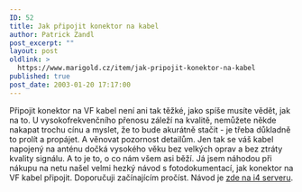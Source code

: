 ```yaml
---
ID: 52
title: Jak připojit konektor na kabel
author: Patrick Zandl
post_excerpt: ""
layout: post
oldlink: >
  https://www.marigold.cz/item/jak-pripojit-konektor-na-kabel
published: true
post_date: 2003-01-20 17:17:00
---
```

Připojit konektor na VF kabel není ani tak těžké, jako spíše&#160;musíte vědět, jak na to. U vysokofrekvenčního přenosu záleží na kvalitě, nemůžete někde nakapat trochu cínu a myslet, že to bude akurátně stačit - je třeba důkladně to prolít a propájet. A věnovat pozornost detailům. Jen tak se váš kabel napojený na anténu dočká vysokého věku bez velkých oprav a bez ztráty kvality signálu. A to je to, o co nám všem asi běží. Já jsem náhodou při nákupu na netu našel velmi hezký návod s fotodokumentací, jak konektor na VF kabel připojit. Doporučuji začínajícím pročíst. Návod je <A href="http://www.i4shop.net/cz/iObchod/WebInfo.asp?idprod=faq" target=_blank>zde na i4 serveru</A>.